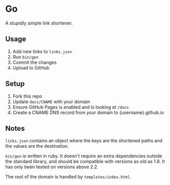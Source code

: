 Go
==

A stupidly simple link shortener.


## Usage

1. Add new links to `links.json`
2. Run `bin/gen`
3. Commit the changes
4. Upload to GitHub


## Setup

1. Fork this repo
2. Update `docs/CNAME` with your domain
3. Ensure GitHub Pages is enabled and is looking at `/docs`
4. Create a CNAME DNS record from your domain to {username}.github.io


## Notes

`links.json` contains an object where the keys are the shortened paths and the
values are the destination.

`bin/gen` is written in ruby. It doesn't require an extra dependencies outside
the standard library, and should be compatible with versions as old as 1.8. It
has only been tested on versions above 2.2.

The root of the domain is handled by `templates/index.html`.
